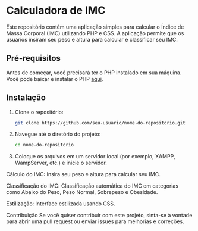 # Calculadora de IMC

Este repositório contém uma aplicação simples para calcular o Índice de Massa Corporal (IMC) utilizando PHP e CSS. A aplicação permite que os usuários insiram seu peso e altura para calcular e classificar seu IMC.

## Pré-requisitos

Antes de começar, você precisará ter o PHP instalado em sua máquina. Você pode baixar e instalar o PHP [aqui](https://www.php.net/downloads.php).

## Instalação

1. Clone o repositório:
    ```sh
    git clone https://github.com/seu-usuario/nome-do-repositorio.git
    ```

2. Navegue até o diretório do projeto:
    ```sh
    cd nome-do-repositorio
    ```

3. Coloque os arquivos em um servidor local (por exemplo, XAMPP, WampServer, etc.) e inicie o servidor.

Cálculo do IMC: Insira seu peso e altura para calcular seu IMC.

Classificação do IMC: Classificação automática do IMC em categorias como Abaixo do Peso, Peso Normal, Sobrepeso e Obesidade.

Estilização: Interface estilizada usando CSS.

Contribuição
Se você quiser contribuir com este projeto, sinta-se à vontade para abrir uma pull request ou enviar issues para melhorias e correções.
